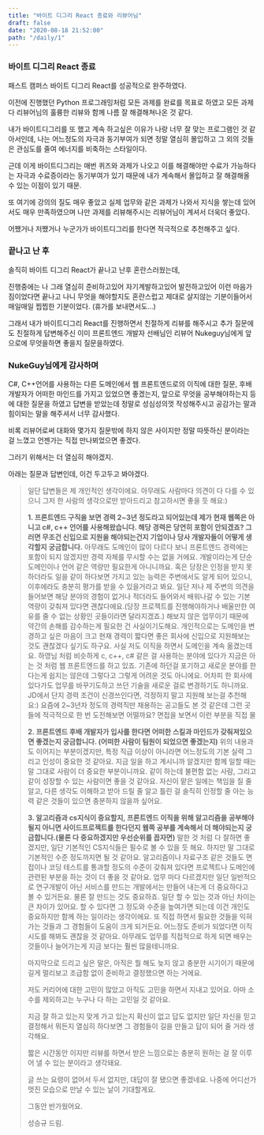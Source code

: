 ```yaml
---
title: "바이트 디그리 React 종료와 리뷰어님"
draft: false
date: "2020-08-18 21:52:00"
path: "/daily/1"
---
```


### 바이트 디그리 React 종료

패스트 캠퍼스 바이트 디그리 React를 성공적으로 완주하였다.

이전에 진행했던 Python 프로그래밍처럼 모든 과제를 완료를 목표로 하였고
모든 과제 다 리뷰어님의 훌륭한 리뷰와 함께 나름 잘 해결해쳐나온 것 같다.

내가 바이트디그리를 또 했고 계속 하고싶은 이유가 나랑 너무 잘 맞는 프로그램인 것 같아서인데,
나는 어느정도의 자극과 동기부여가 되면 정말 열심히 몰입하고 그 외의 것들은 관심도를 줄여
에너지를 비축하는 스타일이다.

근데 이게 바이트디그리는 매번 퀴즈와 과제가 나오고 이를 해결해야만 수료가 가능하다는 자극과
수료증이라는 동기부여가 있기 때문에 내가 계속해서 몰입하고 잘 해결해올 수 있는 이점이 있기 때문.

또 여기에 강의의 질도 매우 좋았고 실제 업무와 같은 과제가 나와서 지식을 쌓는데 있어서도 매우 만족하였으며
나만 과제를 리뷰해주시는 리뷰어님이 계셔서 더욱더 좋았다.

어쨌거나 저쨌거나 누군가가 바이트디그리를 한다면 적극적으로 추천해주고 싶다.



### 끝나고 난 후

솔직히 바이트 디그리 React가 끝나고 난후 혼란스러웠는데,

진행중에는 나 그래 열심히 준비하고있어 자기계발하고있어 발전하고있어  이런 마음가짐이었다면
끝나고 나니 무엇을 해야할지도 혼란스럽고 제대로 살지않는 기분이들어서 매일매일 찝찝한 기분이었다. (휴가를 보내면서도...)

그래서 내가 바이트디그리 React를 진행하면서 친절하게 리뷰를 해주시고 추가 질문에도 친절하게 답변해주신
이미 프론트엔드 개발자 선배님인 리뷰어 Nukeguy님에게 앞으로에 무엇을하면 좋을지 질문을하였다.



### NukeGuy님에게 감사하며

C#, C++언어를 사용하는 다른 도메인에서 웹 프론트엔드로의 이직에 대한 질문, 후배 개발자가 어떠한 마인드를 가지고 있었으면 좋겠는지, 앞으로 무엇을 공부해야하는지 등에 대한 질문을 하였고 답변을 받았는데 정말로 성심성의껏 작성해주시고 공감가는 말과 힘이되는 말을 해주셔서 너무 감사했다.

비록 리뷰어로써 대화와 몇가지 질문밖에 하지 않은 사이지만 정말 따뜻하신 분이라는 걸 느꼈고 언젠가는 직접 만나뵈었으면 좋겠다.

그러기 위해서는 더 열심히 해야겠지. 

아래는 질문과 답변인데, 이건 두고두고 봐야겠다.

> 일단 답변들은 제 개인적인 생각이에요. 아무래도 사람마다 의견이 다 다를 수 있으니 그저 한 사람의 생각으로만 받아드리고 참고하시면 좋을 듯 해요:)
>
> **1. 프론트엔드 구직을 보면 경력 2~3년 정도라고 되어있는데 제가 현재 웹쪽은 아니고 c#, c++ 언어를 사용해왔습니다.  해당 경력은 당연히 포함이 안되겠죠? 그러면 무조건 신입으로 지원을 해야되는건지 기업이나 당사 개발자들이 어떻게 생각할지 궁금합니다.**
> 아무래도 도메인이 많이 다르다 보니 프론트엔드 경력에는 포함이 되지 않겠지만 경력 자체를 무시할 수는 없을 거에요. 개발이라는게 단순 도메인이나 언어 같은 역량만 필요한게 아니니까요. 혹은 당장은 인정을 받지 못하더라도 일을 같이 하다보면 가지고 있는 능력은 주변에서도 알게 되어 있으니, 이후에라도 충분히 평가를 받을 수 있을거라고 봐요.
> 일단 저나 제 주변의 의견을 들어보면 해당 분야의 경험이 없거나 적더라도 들어와서 배워나갈 수 있는 기본역량이 갖춰져 있다면 괜찮다에요.(당장 프로젝트를 진행해야하거나 배울만한 여유를 줄 수 없는 상황인 곳들이라면 달라지겠죠.)
> 해보지 않은 업무이기 때문에 약간의 손해를 감수하는게 필요한 건 사실이기도해요. 개인적으로는 도메인을 변경하고 싶은 마음이 크고 현재 경력이 짧다면 좋은 회사에 신입으로 지원해보는 것도 괜찮겠다 싶기도 하구요.
> 사실 저도 이직을 하면서 도메인을 계속 옮겼는데요. 하영님 처럼 비슷하게 c, c++, c# 같은 걸 사용하는 분야에 있다가 지금은 아는 것 처럼  웹 프론트엔드를 하고 있죠. 기존에 하던걸 포기하고 새로운 분야를 한다는게 쉽지는 않은데 그렇다고 그렇게 어려운 것도 아니에요. 어차피 한 회사에 있다가도 업무를 바꾸기도하고 쓰던 기술을 새로운 걸로 변경하기도 하니까요.
> JD에서 단지 경력 조건이 신경쓰인다면, 걱정하지 말고 지원해 보는걸 추천해요:) 요즘에 2~3년차 정도의 경력직만 채용하는 공고들도 본 것 같은데 그런 곳들에 적극적으로 한 번 도전해보면 어떨까요? 면접을 보면서 이런 부분을 직접 물
>
> **2. 프론트엔드 후배 개발자가 입사를 한다면 어떠한 스킬과 마인드가 갖춰져있으면 좋겠는지 궁금합니다. (어떠한 사람이 팀원이 되었으면 좋겠는지)**
> 위의 내용과도 이어지는 부분이겠지만, 특정 직급 이상이 아니라면 어느정도의 기본 실력 그리고 인성이 중요한 것 같아요. 지금 일을 하고 계시니까 알겠지만 함께 일할 때는 말 그대로 사람이 더 중요한 부분이니까요. 같이 하는데 불편함 없는 사람, 그리고 같이 성장할 수 있는 사람이면 좋을 것 같아요. 자신이 맡은 일에는 책임을 질 줄 알고, 다른 생각도 이해하고 받아 드릴 줄 알고 틀린 걸 솔직히 인정할 줄 아는 능력 같은 것들이 있으면 충분하지 않을까 싶어요.
>
> **3. 알고리즘과 cs지식이 중요할지, 프론트엔드 이직을 위해 알고리즘을 공부해야될지 아니면 사이드프로젝트를 한다던지 웹쪽 공부를 계속해서 더 해야되는지 궁금합니다.(물론 다 중요하겠지만 우선순위를 꼽자면)**
> 말한 것 처럼 다 잘하면 좋겠지만,
> 일단 기본적인 CS지식들은 필수로 볼 수 있을 듯 해요. 하지만 말 그대로 기본적인 수준 정도까지면 될 것 같아요. 알고리즘이나 자료구조 같은 것들도 면접이나 코딩 테스트를 통과할 정도의 수준이 갖춰져 있다면 프로젝트나 도메인에 관련된 부분을 하는 것이 더 좋을 것 같아요.
> 업무 마다 다르겠지만 일단 일반적으로 연구개발이 아닌 서비스를 만드는 개발에서는 만들어 내는게 더 중요하다고 볼 수 있거든요. 물론 잘 만드는 것도 중요하죠. 일단 할 수 있는 것과 아닌 차이는 큰 차이가 있어요. 할 수 있다면 그 정도와 수준을 높여가면 되는데 이건 개인도 중요하지만 함께 하는 일이라는 생각이에요. 또 직접 하면서 필요한 것들을 익혀가는 것들과 그 경험들이 도움이 크게 되거든요.
> 어느정도 준비가 되었다면 이직 시도를 해봐도 괜찮을 것 같아요. 아무래도 업무를 직접적으로 하게 되면 배우는 것들이나 늘어가는게 지금 보다는 훨씬 많을테니까요.
>
> 마지막으로 드리고 싶은 말은, 아직은 뭘 해도 늦지 않고 충분한 시기이기 때문에 길게 멀리보고 조급함 없이 준비하고 결정했으면 하는 거에요.
>
> 저도 커리어에 대한 고민이 많았고 아직도 고민을 하면서 지내고 있어요. 아마 소수를 제외하고는 누구나 다 하는 고민일 것 같아요.
>
> 지금 잘 하고 있는지 맞게 가고 있는지 확신이 없고 답도 없지만 일단 자신을 믿고 결정해서 뭐든지 열심히 하다보면 그 경험들이 길을 만들고 답이 되어 줄 거라 생각해요.
>
> 짧은 시간동안 이지만 리뷰를 하면서 받은 느낌으로는 충분히 원하는 걸 잘 이루어 낼 수 있는 분이라고 생각돼요.
>
> 글 쓰는 요령이 없어서 두서 없지만, 대답이 잘 됐으면 좋겠네요. 나중에 어디선가 멋진 모습으로 만날 수 있는 날이 기대할게요.
>
> 그동안 반가웠어요.
>
> 성승규 드림.

